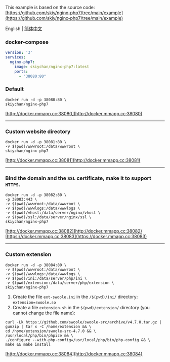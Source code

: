 
This example is based on the source code:   
[https://github.com/skiy/nginx-php7/tree/main/example](https://github.com/skiy/nginx-php7/tree/main/example)
   
English | [简体中文](./README_CN.md)

### docker-compose
```yaml
version: '3'
services:
  nginx-php7:
    image: skiychan/nginx-php7:latest
    ports:
      - "38080:80"
```

### Default
```
docker run -d -p 38080:80 \
skiychan/nginx-php7
```
[http://docker.mmapp.cc:38080](http://docker.mmapp.cc:38080)

------

### Custom website directory
```
docker run -d -p 38081:80 \
-v $(pwd)/wwwroot:/data/wwwroot \
skiychan/nginx-php7
```
[http://docker.mmapp.cc:38081](http://docker.mmapp.cc:38081)

------

### Bind the domain and the ```SSL``` certificate, make it to support ```HTTPS```.
```
docker run -d -p 38082:80 \
-p 38083:443 \
-v $(pwd)/wwwroot:/data/wwwroot \
-v $(pwd)/wwwlogs:/data/wwwlogs \
-v $(pwd)/vhost:/data/server/nginx/vhost \
-v $(pwd)/ssl:/data/server/nginx/ssl \
skiychan/nginx-php7
```       
[http://docker.mmapp.cc:38082](http://docker.mmapp.cc:38082)    
[https://docker.mmapp.cc:38083](https://docker.mmapp.cc:38083)    

------

### Custom extension
```
docker run -d -p 38084:80 \
-v $(pwd)/wwwroot:/data/wwwroot \
-v $(pwd)/wwwlogs:/data/wwwlogs \
-v $(pwd)/ini:/data/server/php/ini \
-v $(pwd)/extension:/data/server/php/extension \
skiychan/nginx-php7
```
1. Create the file ```ext-swoole.ini``` in the ```/$(pwd)/ini/``` directory: ```extension=swoole.so```      
2. Create a file ```extension.sh``` in the ```$(pwd)/extension/``` directory (you cannot change the file name):   
```
curl -Lk https://github.com/swoole/swoole-src/archive/v4.7.0.tar.gz | gunzip | tar x -C /home/extension && \
cd /home/extension/swoole-src-4.7.0 && \
/usr/local/php/bin/phpize && \
./configure --with-php-config=/usr/local/php/bin/php-config && \
make && make install
```   
[http://docker.mmapp.cc:38084](http://docker.mmapp.cc:38084)